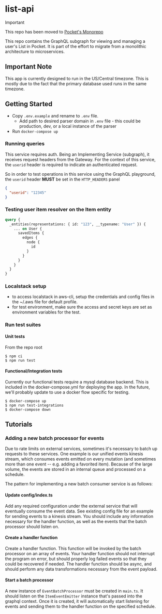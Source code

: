 # list-api

> [!IMPORTANT]  
> This repo has been moved to [Pocket's Monorepo](https://github.com/Pocket/pocket-monorepo)

This repo contains the GraphQL subgraph for viewing and managing a user's List in Pocket. It is part of the effort to migrate from a monolithic architecture to microservices.

## Important Note

This app is currently designed to run in the US/Central timezone. This is mostly due to the fact that the primary database used runs in the same timezone.

## Getting Started

- Copy `.env.example` and rename to `.env` file.
  - Add path to desired parser domain in `.env` file - this could be production, dev, or a local instance of the parser
- Run `docker-compose up`

### Running queries

This service requires auth. Being an Implementing Service (subgraph), it receives request headers from the Gateway. For the context of this service, the `userid` header is required to indicate an authenticated request.

So in order to test operations in this service using the GraphQL playground, the `userid` header **MUST** be set in the `HTTP_HEADERS` panel

```json
{
  "userid": "12345"
}
```

### Testing user item resolver on the Item entity

```graphql
query {
  _entities(representations: { id: "123", __typename: "User" }) {
    ... on User {
      savedItems {
        edges {
          node {
            id
          }
        }
      }
    }
  }
}
```

### Localstack setup

- to access localstack in aws-cli, setup the credentials and config files in the ~/.aws file for default profile.
- for test environment, make sure the access and secret keys are set as environment variables for the test.

### Run test suites

#### Unit tests

From the repo root

```
$ npm ci
$ npm run test
```

#### Functional/Integration tests

Currently our functional tests require a mysql database backend. This is included in the docker-compose.yml for deploying the app. In the future, we'll probably update to use a docker flow specific for testing.

```
$ docker-compose up
$ npm run test-integrations
$ docker-compose down
```

## Tutorials

### Adding a new batch processor for events

Due to rate limits on external services, sometimes it's necessary to batch up requests to these services. One example is our unified events kinesis stream, which consumes events emitted on every mutation (and sometimes more than one event -- e.g. adding a favorited item). Because of the large volume, the events are stored in an internal queue and processed on a schedule.

The pattern for implementing a new batch consumer service is as follows:

#### Update config/index.ts

Add any required configuration under the external service that will eventually consume the event data. See existing config file for an example for sending events to a kinesis stream. You should include any information necessary for the handler function, as well as the events that the batch processor should listen on.

#### Create a handler function

Create a handler function. This function will be invoked by the batch processor on an array of events. Your handler function should not interrupt the program on error, but should properly log failed events so that they could be recovered if needed. The handler function should be async, and should perform any data transformations necessary from the event payload.

#### Start a batch processor

A new instance of `EventBatchProcessor` must be created in `main.ts`. It should listen on the `ItemEventEmitter` instance that's passed into the graphql context. Once it is created, it will automatically start listening for events and sending them to the handler function on the specified schedule.

